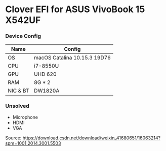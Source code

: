 # Clover EFI for ASUS VivoBook 15 X542UF


### Device Config

| Name | Config |
| ---- | ---- |
| OS | macOS Catalina 10.15.3 19D76 |
| CPU | i7-8550U |
| GPU | UHD 620 |
| RAM | 8G * 2 |
| NIC & BT | DW1820A |

### Unsolved

* Microphone
* HDMI
* VGA

Source: https://download.csdn.net/download/weixin_41680651/16063214?spm=1001.2014.3001.5503

